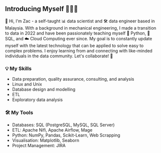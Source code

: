 ## Introducing Myself 🙋🏻‍♀️

👋 Hi, I'm Zac - a self-taught 📊 data scientist and 🛠️ data engineer based in Malaysia. With a background in mechanical engineering, I made a transition to data in 2022 and have been passionately teaching myself 🐍 Python, 💾 SQL, and ☁️ Cloud Computing ever since. My goal is to constantly update myself with the latest technology that can be applied to solve easy to complex problems. I enjoy learning from and connecting with like-minded individuals in the data community. Let's collaborate! 🤝

### 💡 My Skills
- Data preparation, quality assurance, consulting, and analysis
- Linux and Unix
- Database design and modelling 
- ETL
- Exploratory data analysis

### 🛠️ My Tools
- Databases: SQL (PostgreSQL, MySQL, SQL Server)
- ETL: Apache Nifi, Apache Airflow, Mage
- Python: NumPy, Pandas, Scikit-Learn, Web Scrapping
- Visualisation: Matplotlib, Seaborn
- Project Management: JIRA
